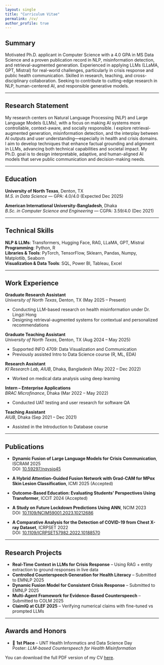 ```yaml
---
layout: single
title: "Curriculum Vitae"
permalink: /cv/
author_profile: true
---
```


## Summary
Motivated Ph.D. applicant in Computer Science with a 4.0 GPA in MS Data Science and a proven publication record in NLP, misinformation detection, and retrieval-augmented generation. Experienced in applying LLMs (LLaMA, GPT, Mistral) for real-world challenges, particularly in crisis response and public health communication. Skilled in research, teaching, and cross-disciplinary collaboration. Seeking to contribute to cutting-edge research in NLP, human-centered AI, and responsible generative models.

---

## Research Statement
My research centers on Natural Language Processing (NLP) and Large Language Models (LLMs), with a focus on making AI systems more controllable, context-aware, and socially responsible. I explore retrieval-augmented generation, misinformation detection, and the interplay between AI outputs and user understanding—especially in health and crisis domains. I aim to develop techniques that enhance factual grounding and alignment in LLMs, advancing both technical capabilities and societal impact. My Ph.D. goal is to design interpretable, adaptive, and human-aligned AI models that serve public communication and decision-making needs.

---

## Education
**University of North Texas**, Denton, TX  
_M.S. in Data Science_ — GPA: 4.0/4.0 (Expected Dec 2025)

**American International University-Bangladesh**, Dhaka  
_B.Sc. in Computer Science and Engineering_ — CGPA: 3.59/4.0 (Dec 2021)

---

## Technical Skills
**NLP & LLMs**: Transformers, Hugging Face, RAG, LLaMA, GPT, Mistral  
**Programming**: Python, R  
**Libraries & Tools**: PyTorch, TensorFlow, Sklearn, Pandas, Numpy, Matplotlib, Seaborn  
**Visualization & Data Tools**: SQL, Power BI, Tableau, Excel  

---

## Work Experience
**Graduate Research Assistant**  
_University of North Texas_, Denton, TX (May 2025 – Present)  
- Conducting LLM-based research on health misinformation under Dr. Lingzi Hong  
- Designing retrieval-augmented systems for contextual and personalized recommendations  

**Graduate Teaching Assistant**  
_University of North Texas_, Denton, TX (Aug 2024 – May 2025)  
- Supported INFO 4709: Data Visualization and Communication  
- Previously assisted Intro to Data Science course (R, ML, EDA)  

**Research Assistant**  
_KI Research Lab, AIUB_, Dhaka, Bangladesh (May 2022 – Dec 2022)  
- Worked on medical data analysis using deep learning  

**Intern – Enterprise Applications**  
_BRAC Microfinance_, Dhaka (Mar 2022 – May 2022)  
- Conducted UAT testing and user research for software QA  

**Teaching Assistant**  
_AIUB_, Dhaka (Sep 2021 – Dec 2021)  
- Assisted in the Introduction to Database course

---

## Publications
- **Dynamic Fusion of Large Language Models for Crisis Communication**, ISCRAM 2025  
  DOI: [10.59297/nqysjq45](https://doi.org/10.59297/nqysjq45)

- **A Hybrid Attention-Guided Fusion Network with Grad-CAM for MPox Skin Lesion Classification**, ICMI 2025 (Accepted)

- **Outcome-Based Education: Evaluating Students’ Perspectives Using Transformer**, ICCIT 2024 (Accepted)

- **A Study on Future Lockdown Predictions Using ANN**, NCIM 2023  
  DOI: [10.1109/NCIM59001.2023.10212686](https://doi.org/10.1109/NCIM59001.2023.10212686)

- **A Comparative Analysis for the Detection of COVID-19 from Chest X-ray Dataset**, ICRPSET 2022  
  DOI: [10.1109/ICRPSET57982.2022.10188570](https://doi.org/10.1109/ICRPSET57982.2022.10188570)

---

## Research Projects
- **Real-Time Context in LLMs for Crisis Response** – Using RAG + entity extraction to ground responses in live data  
- **Controlled Counterspeech Generation for Health Literacy** – Submitted to EMNLP 2025  
- **Dynamic Fusion Model for Consistent Crisis Response** – Submitted to EMNLP 2025  
- **Multi-Agent Framework for Evidence-Based Counterspeech** – Submitted to COLM 2025  
- **ClaimIQ at CLEF 2025** – Verifying numerical claims with fine-tuned vs prompted LLMs

---

## Awards and Honors
- 🥇 **1st Place** – UNT Health Informatics and Data Science Day  
  Poster: *LLM-based Counterspeech for Health Misinformation*


You can download the full PDF version of my CV [here](/files\Resume___Anirban_Saha_Anik_PhD.pdf).
